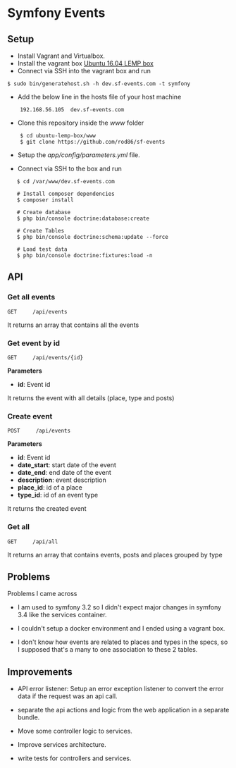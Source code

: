 Symfony Events
=============

## Setup

- Install Vagrant and Virtualbox.
- Install the vagrant box [Ubuntu 16.04 LEMP box](https://github.com/rod86/ubuntu-lemp-box)
- Connect via SSH into the vagrant box and run

```
$ sudo bin/generatehost.sh -h dev.sf-events.com -t symfony
```

- Add the below line in the hosts file of your host machine

```
    192.168.56.105  dev.sf-events.com
```

- Clone this repository inside the *www* folder

```
    $ cd ubuntu-lemp-box/www
    $ git clone https://github.com/rod86/sf-events
```

- Setup the *app/config/parameters.yml* file.

- Connect via SSH to the box and run

```
   $ cd /var/www/dev.sf-events.com

   # Install composer dependencies
   $ composer install

   # Create database
   $ php bin/console doctrine:database:create

   # Create Tables
   $ php bin/console doctrine:schema:update --force

   # Load test data
   $ php bin/console doctrine:fixtures:load -n
```

## API

### Get all events

```
GET     /api/events
```

It returns an array that contains all the events


### Get event by id

```
GET     /api/events/{id}
```
**Parameters**

- **id**: Event id

It returns the event with all details (place, type and posts)


### Create event

```
POST     /api/events
```
**Parameters**

- **id**: Event id
- **date_start**: start date of the event
- **date_end**: end date of the event
- **description**: event description
- **place_id**: id of a place 
- **type_id**: id of an event type

It returns the created event


### Get all

```
GET     /api/all
```

It returns an array that contains events, posts and places grouped by type


## Problems

Problems I came across

* I am used to symfony 3.2 so I didn't expect major changes in symfony 3.4 like the services container.

* I couldn't setup a docker environment and I ended using a vagrant box.

* I don't know how events are related to places and types in the specs, so I supposed that's a many to one association to these 2 tables.

## Improvements

* API error listener: Setup an error exception listener to convert the error data if the request was an api call.

* separate the api actions and logic from the web application in a separate bundle.

* Move some controller logic to services.

* Improve services architecture.

* write tests for controllers and services.
